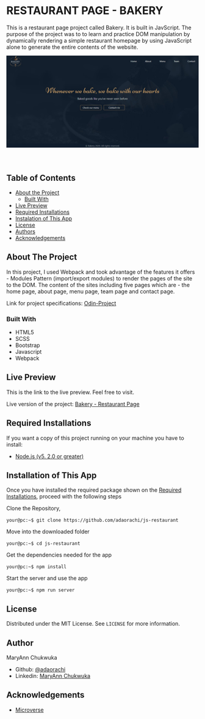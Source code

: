 # RESTAURANT PAGE - BAKERY

This is a restaurant page project called Bakery. It is built in JavScript. The purpose of the project was to to learn and practice DOM manipulation by dynamically rendering a simple restaurant homepage by using JavaScript alone to generate the entire contents of the website.

<div align="center">
  <img src="dist/images/screenshots.jpg" alt="screenshot">
</div>
<br><br>

## Table of Contents

* [About the Project](#about-the-project)
  * [Built With](#built-with)
* [Live Preview](#live-preview)
* [Required Installations](#required-installations)
* [Instalation of This App](#instalation)
* [License](#license)
* [Authors](#authors)
* [Acknowledgements](#acknowledgements)

<!-- ABOUT THE PROJECT -->
## About The Project
In this project, I used Webpack and took advantage of the features it offers - Modules Pattern (import/export modules) to render the pages of the site to the DOM. The content of the sites including five pages which are - the home page, about page, menu page, team page and contact page.


Link for project specifications: [Odin-Project](https://www.theodinproject.com/courses/javascript/lessons/restaurant-page)


### Built With

*   HTML5
*   SCSS
*   Bootstrap
*   Javascript
*   Webpack

<!-- LIVE PREVIEW -->
## Live Preview

This is the link to the live preview. Feel free to visit.<br>

Live version of the project: [Bakery - Restaurant Page](https://raw.githack.com/adaorachi/js-restaurant/restaurant_page/dist/index.html)<br>


<!-- REQUIRED INSTALLATION -->
## Required Installations

<p>If you want a copy of this project running on your machine you have to install:</p>

* <a href="https://nodejs.org/en/">Node.js (v5. 2.0 or greater)</a>

<!-- INSTALLATION -->
## Installation of This App

Once you have installed the required package shown on the [Required Installations](#required-installations), proceed with the following steps

Clone the Repository,

```Shell
your@pc:~$ git clone https://github.com/adaorachi/js-restaurant
```

Move into the downloaded folder

```Shell
your@pc:~$ cd js-restaurant
```

Get the dependencies needed for the app

```Shell
your@pc:~$ npm install
```

Start the server and use the app

```Shell
your@pc:~$ npm run server
```

<!-- LICENSE -->
## License

Distributed under the MIT License. See `LICENSE` for more information.


<!-- CONTACT -->
## Author

 MaryAnn Chukwuka
 - Github: [@adaorachi](https://github.com/adaorachi)
 - Linkedin: [MaryAnn Chukwuka](https://www.linkedin.com/in/adaorachi/)

<!-- ACKNOWLEDGEMENTS -->
## Acknowledgements

* [Microverse](https://www.microverse.org/)
